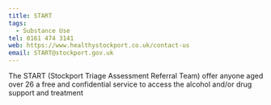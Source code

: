 ```yaml
---
title: START
tags:
  - Substance Use
tel: 0161 474 3141
web: https://www.healthystockport.co.uk/contact-us
email: START@stockport.gov.uk
---
```

The START (Stockport Triage Assessment Referral Team) offer anyone aged over 26 a free and confidential service to access the alcohol and/or drug support and treatment